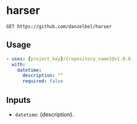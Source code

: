 # harser

```
GET https://github.com/danzelbel/harser
```

## Usage

```yaml
- uses: {project_key}/{repository_name}@v1.0.0
  with:
    datetime:
      description: ""
      required: false
```

## Inputs

- `datetime`: {description}.
